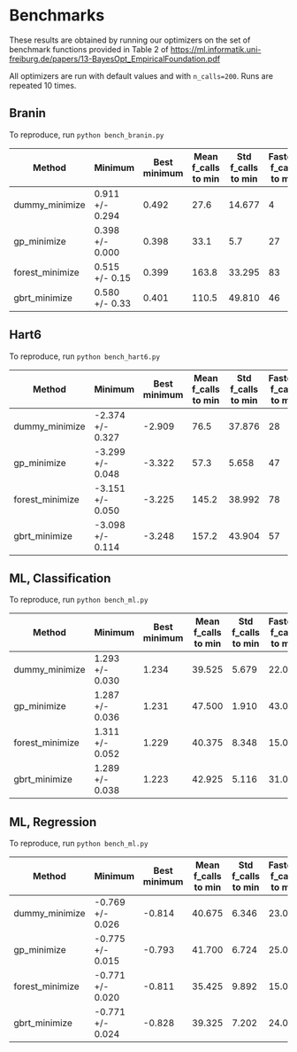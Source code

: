 # Benchmarks

These results are obtained by running our optimizers on the set of benchmark
functions provided in Table 2 of https://ml.informatik.uni-freiburg.de/papers/13-BayesOpt_EmpiricalFoundation.pdf

All optimizers are run with default values and with `n_calls=200`. Runs are
repeated 10 times.

## Branin

To reproduce, run `python bench_branin.py`

| Method | Minimum | Best minimum | Mean f_calls to min | Std f_calls to min | Fastest f_calls to min
------------------|------------|-----------|---------------------|--------------------|-----------------------
| dummy_minimize | 0.911 +/- 0.294 |0.492 | 27.6 | 14.677 | 4
| gp_minimize | 0.398 +/- 0.000 |0.398 | 33.1 | 5.7 | 27
| forest_minimize| 0.515 +/- 0.15 |0.399 | 163.8 | 33.295 | 83
| gbrt_minimize | 0.580 +/- 0.33 |0.401 | 110.5 | 49.810 | 46



## Hart6

To reproduce, run `python bench_hart6.py`

| Method | Minimum | Best minimum | Mean f_calls to min | Std f_calls to min | Fastest f_calls to min
------------------|------------|-----------|---------------------|--------------------|-----------------------
| dummy_minimize | -2.374 +/- 0.327 |-2.909 | 76.5 | 37.876 | 28
| gp_minimize | -3.299 +/- 0.048|-3.322 | 57.3 | 5.658 | 47
| forest_minimize | -3.151 +/- 0.050|-3.225 | 145.2 | 38.992 | 78
| gbrt_minimize | -3.098 +/- 0.114 |-3.248 | 157.2 | 43.904 | 57

## ML, Classification

To reproduce, run `python bench_ml.py`

| Method | Minimum | Best minimum | Mean f_calls to min | Std f_calls to min | Fastest f_calls to min
------------------|------------|-----------|---------------------|--------------------|-----------------------
| dummy_minimize | 1.293 +/- 0.030 | 1.234 | 39.525 | 5.679 | 22.000
| gp_minimize | 1.287 +/- 0.036 | 1.231 | 47.500 | 1.910 | 43.000
| forest_minimize | 1.311 +/- 0.052 | 1.229 | 40.375 | 8.348 | 15.000
| gbrt_minimize | 1.289 +/- 0.038 | 1.223 | 42.925 | 5.116 | 31.000


## ML, Regression

To reproduce, run `python bench_ml.py`

| Method | Minimum | Best minimum | Mean f_calls to min | Std f_calls to min | Fastest f_calls to min
------------------|------------|-----------|---------------------|--------------------|-----------------------
| dummy_minimize | -0.769 +/- 0.026 | -0.814 | 40.675 | 6.346 | 23.000
| gp_minimize | -0.775 +/- 0.015 | -0.793 | 41.700 | 6.724 | 25.000
| forest_minimize | -0.771 +/- 0.020 | -0.811 | 35.425 | 9.892 | 15.000
| gbrt_minimize | -0.771 +/- 0.024 | -0.828 | 39.325 | 7.202 | 24.000
